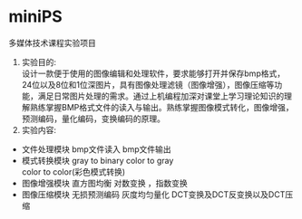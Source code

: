 # miniPS
多媒体技术课程实验项目
1.	实验目的:	
设计一款便于使用的图像编辑和处理软件，要求能够打开并保存bmp格式，24位以及8位和1位深图片，具有图像处理滤镜（图像增强），图像压缩等功能，满足日常图片处理的需求。通过上机编程加深对课堂上学习理论知识的理解熟练掌握BMP格式文件的读入与输出。熟练掌握图像模式转化，图像增强，预测编码，量化编码，变换编码的原理。
2.	实验内容:
*	文件处理模块
	  bmp文件读入
	  bmp文件输出 
*	模式转换模块
	 gray to binary 
	 color to gray   
	 color to color(彩色模式转换) 
* 图像增强模块
	  直方图均衡 
	  对数变换 ，指数变换
*	图像压缩模块
	 无损预测编码
	 灰度均匀量化
	 DCT变换及DCT反变换以及DCT压缩
